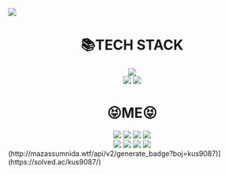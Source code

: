 <img src="https://capsule-render.vercel.app/api?type=slice&color=auto&height=300&section=header&text=진정한%20남자%20김유신&fontSize=90&animation=fadeIn" />

<div align=center><h1>📚TECH STACK</h1></div>

<div align=center>
 <img src="https://img.shields.io/badge/SAP ABAP-0FAAFF?style=flat-square&logo=sap&logoColor=white"/>
  <br>
  <a href="https://github.com/YUSHINSHUB/JAVA_ALGORITHM" target="_blank"><img src="https://img.shields.io/badge/JAVA-3CBDB1?style=flat-square&logo=openjdk&logoColor=white"/></a>
<a href="https://github.com/YUSHINSHUB/CPP_ALGORITHM" target="_blank"><img src="https://img.shields.io/badge/C++-00599C?style=flat-square&logo=cplusplus&logoColor=white"/></a>
</div>

<div align=center><h1>😝ME😝</h1></div>
<div align=center>
   <a href="https://open.kakao.com/me/yusin" target="_blank"><img src="https://img.shields.io/badge/KAKAOTALK-FFCD00?style=flat-square&logo=kakaotalk&logoColor=white"/></a>
  <a href="mailto:kus9087@naver.com" target="_blank"><img src="https://img.shields.io/badge/EMAIL-03C75A?style=flat-square&logo=naver&logoColor=white"/></a>
  <a href="https://instagram.com/rladbtls_1.9x3?igshid=ZDdkNTZiNTM=" target="_blank"><img src="https://img.shields.io/badge/INSTAGRAM-E4405F?style=flat-square&logo=instagram&logoColor=white"/></a>
<a href="https://youtube.com/@user-zy8hg4vf1z" target="_blank"><img src="https://img.shields.io/badge/YOUTUBE-FF0000?style=flat-square&logo=youtube&logoColor=white"/></a>
  <br>
  <a href="https://steamcommunity.com/id/SkyrimDuck/" target="_blank"><img src="https://img.shields.io/badge/STEAM-000000?style=flat-square&logo=steam&logoColor=white"/></a>
  <img src="https://img.shields.io/badge/rladbtls_1--9x3-003791?style=flat-square&logo=playstation&logoColor=white"/>
  <img src="https://img.shields.io/badge/SW--8564--5864--5398-E60012?style=flat-square&logo=nintendoswitch&logoColor=white"/>
 <img src="[https://img.shields.io/badge/SW--8564--5864--5398-E60012?style=flat-square&logo=nintendoswitch&logoColor=white](http://mazassumnida.wtf/api/v2/generate_badge?boj=kus9087)"/>
</div>
(http://mazassumnida.wtf/api/v2/generate_badge?boj=kus9087)](https://solved.ac/kus9087/)
